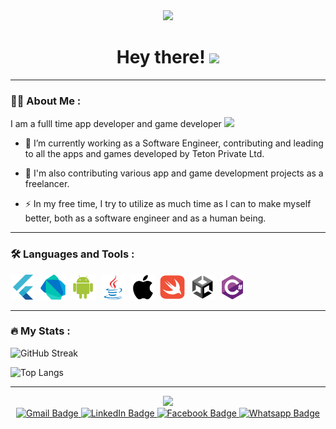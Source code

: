 <!---
moshiur-rahmaan/moshiur-rahmaan is a ✨ special ✨ repository because its `README.md` (this file) appears on your GitHub profile.
You can click the Preview link to take a look at your changes.
--->
<div id="header" align="center">
  <img src="https://media3.giphy.com/media/f3iwJFOVOwuy7K6FFw/giphy.gif?cid=790b7611844cbbaa7813edde76e91e97f3ec29e420889719&rid=giphy.gif&ct=g" width="400"/>
  
  <h1>
    Hey there!
    <img src="https://media.giphy.com/media/hvRJCLFzcasrR4ia7z/giphy.gif" width="30px"/>
  </h1>
</div>

---

### :man_technologist: About Me :
I am a fulll time app developer and game developer <img src="https://media.giphy.com/media/WUlplcMpOCEmTGBtBW/giphy.gif" width="30">
- :telescope: I’m currently working as a Software Engineer, contributing and leading to all the apps and games developed by Teton Private Ltd.

- :seedling: I'm also contributing various app and game development projects as a freelancer. 

- :zap: In my free time, I try to utilize as much time as I can to make myself better, both as a software engineer and as a human being.

---

### :hammer_and_wrench: Languages and Tools :
<div>
  <img src="https://github.com/devicons/devicon/blob/master/icons/flutter/flutter-original.svg" title="Flutter" alt="Flutter" width="40" height="40"/>&nbsp;
  <img src="https://github.com/devicons/devicon/blob/master/icons/dart/dart-original.svg" title="Dart" alt="Dart" width="40" height="40"/>&nbsp;
  <img src="https://github.com/devicons/devicon/blob/master/icons/android/android-original.svg" title="Android" alt="Android" width="40" height="40"/>&nbsp;
  <img src="https://github.com/devicons/devicon/blob/master/icons/java/java-original.svg" title="Java" alt="Java" width="40" height="40"/>&nbsp;
  <img src="https://github.com/devicons/devicon/blob/master/icons/apple/apple-original.svg" title="iOS" alt="iOS" width="40" height="40"/>&nbsp;
  <img src="https://github.com/devicons/devicon/blob/master/icons/swift/swift-original.svg" title="Swift" alt="Swift" width="40" height="40"/>&nbsp;
  <img src="https://github.com/devicons/devicon/blob/master/icons/unity/unity-original.svg" title="Unity" alt="Unity" width="40" height="40"/>&nbsp;
  <img src="https://github.com/devicons/devicon/blob/master/icons/csharp/csharp-original.svg" title="C#" alt="C#" width="40" height="40"/>
</div>

---

### :fire: My Stats :
![GitHub Streak](http://github-readme-streak-stats.herokuapp.com?user=moshiur-rahmaan&theme=dark&background=000000)

![Top Langs](https://github-readme-stats.vercel.app/api/top-langs/?username=moshiur-rahmaan&layout=compact&theme=vision-friendly-dark)

---

<div id="header" align="center">
  <img src="https://media0.giphy.com/media/4KzpjLvJjJknJ5Xuak/giphy.gif?cid=790b7611ee3f7d433f4cb2c2276083ad93d204504a05d7f9&rid=giphy.gif&ct=g" width="200"/>
  <div id="badges">
    <a href="moshiurrahmaan.dev@gmail.com">
      <img src="https://img.shields.io/badge/Gmail-D14836?style=for-the-badge&logo=gmail&logoColor=white" alt="Gmail Badge"/>
    </a>
    <a href="https://www.linkedin.com/in/moshiur-rahman-610511203/">
      <img src="https://img.shields.io/badge/LinkedIn-blue?style=for-the-badge&logo=linkedin&logoColor=white" alt="LinkedIn Badge"/>
    </a>
    <a href="https://www.facebook.com/moshiurrahmaan/">
      <img src="https://img.shields.io/badge/Facebook-1877F2?style=for-the-badge&logo=facebook&logoColor=white" alt="Facebook Badge"/>
    </a>
    <a href="+8801776525840">
      <img src="https://img.shields.io/badge/WhatsApp-25D366?style=for-the-badge&logo=whatsapp&logoColor=white" alt="Whatsapp Badge"/>
    </a>
  </div>
</div>
